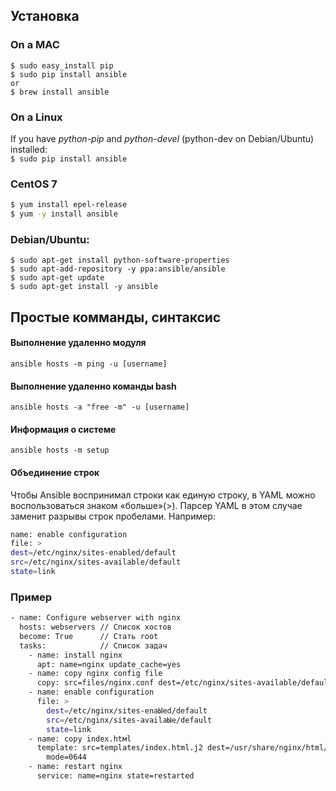 ## Установка
### On a MAC
``` console
$ sudo easy_install pip
$ sudo pip install ansible
or
$ brew install ansible
```
### On a Linux
If you have *python-pip* and *python-devel* (python-dev on Debian/Ubuntu) installed:  
```$ sudo pip install ansible ```
### CentOS 7
``` bash
$ yum install epel-release
$ yum -y install ansible
```
### Debian/Ubuntu:
``` console
$ sudo apt-get install python-software-properties
$ sudo apt-add-repository -y ppa:ansible/ansible
$ sudo apt-get update
$ sudo apt-get install -y ansible
```

## Простые комманды, синтаксис
#### Выполнение удаленно модуля
``` ansible hosts -m ping -u [username] ```
#### Выполнение удаленно команды bash
```ansible hosts -a "free -m" -u [username] ```
#### Информация о системе
```ansible hosts -m setup ```

#### Объединение строк
Чтобы Ansible воспринимал строки как единую строку, в YAML можно воспользоваться знаком «больше»(>).
Парсер YAML в этом случае заменит разрывы строк пробелами. Например:  
``` bash
nаmе: еnаble configuration
file: >
dest=/etc/nginx/sites-enabled/default
src=/etc/nginx/sites-available/default
state=link
```
### Пример
``` bash
- nаmе: Configure webserver with nginx
  hosts: webservers // Список хостов
  bесоmе: Тгuе      // Стать root     
  tasks:            // Список задач
    - nаme: install nginx
      apt: name=nginx update_cache=yes
    - nаmе: сору nginx config file
      сору: src=files/nginx.conf dest=/etc/nginx/sites-available/default
    - nаmе: еnаblе configuration
      file: >
        dest=/etc/nginx/sites-enaЫed/default
        src=/etc/nginx/sites-availaЫe/default
        state=link
    - nаmе: сору index.htмl
      template: src=templates/index.html.j2 dest=/usr/share/nginx/html/index.html
        mоdе=0644
    - nаmе: restart nginx
      service: name=nginx state=restarted
```
